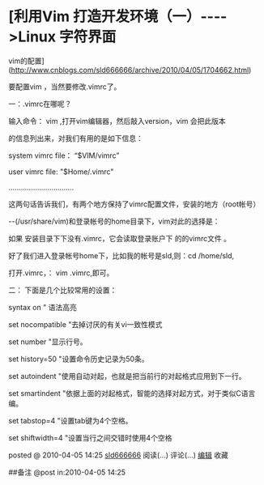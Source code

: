 #  [利用Vim 打造开发环境（一）---->Linux 字符界面
vim的配置](http://www.cnblogs.com/sld666666/archive/2010/04/05/1704662.html)

要配置vim ，当然要修改.vimrc了。

一：.vimrc在哪呢？

输入命令： vim ,打开vim编辑器，然后敲入version，vim 会把此版本

的信息列出来，对我们有用的是如下信息：

system vimrc file： “$VIM/vimrc”

user vimrc file: "$Home/.vimrc"

................................

这两句话告诉我们，有两个地方保持了vimrc配置文件，安装的地方（root帐号）

\--(/usr/share/vim)和登录帐号的home目录下，vim对此的选择是：

如果 安装目录下下没有.vimrc，它会读取登录账户下 的的vimrc文件 。

好了我们进入登录帐号home下，比如我的帐号是sld,则：cd /home/sld,

打开.vimrc，： vim .vimrc,即可。

二： 下面是几个比较常用的设置：

syntax on " 语法高亮

set nocompatible "去掉讨厌的有关vi一致性模式  
  
set number "显示行号。  
  
set history=50 "设置命令历史记录为50条。  
  
set autoindent "使用自动对起，也就是把当前行的对起格式应用到下一行。  
  
set smartindent "依据上面的对起格式，智能的选择对起方式，对于类似C语言编。  
  
set tabstop=4 "设置tab键为4个空格。  
  
set shiftwidth=4 "设置当行之间交错时使用4个空格  

posted @ 2010-04-05 14:25 [sld666666](http://www.cnblogs.com/sld666666/)
阅读(...) 评论(...) [编辑](https://i.cnblogs.com/EditPosts.aspx?postid=1704662) 收藏

##备注 
 @post in:2010-04-05 14:25